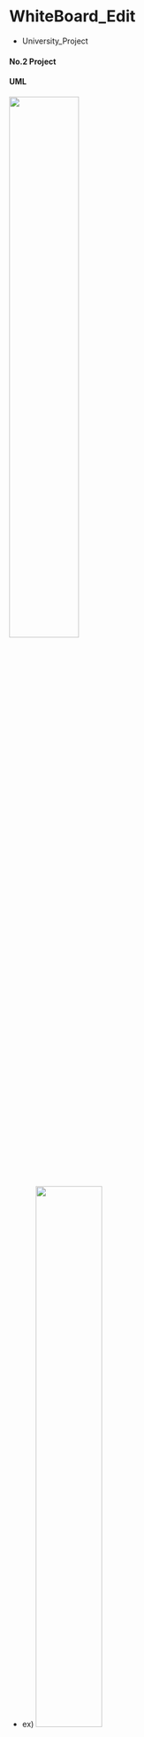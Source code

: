 # WhiteBoard_Edit

* University_Project

#### No.2 Project 

#### UML
<img src="https://user-images.githubusercontent.com/65653053/104173632-6cd24f00-5449-11eb-8e7f-0c3079c0832b.png" width="50%"></img>

+ ex)
<img src="https://user-images.githubusercontent.com/65653053/104175848-3ba64e80-544a-11eb-9023-b86a124eab0b.png" width="50%"></img>
